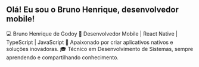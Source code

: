 ## Olá! Eu sou o Bruno Henrique, desenvolvedor mobile!

<div style="display: flex; flex-direction: column;">
  💻 Bruno Henrique de Godoy
  📱 Desenvolvedor Mobile | React Native | TypeScript | JavaScript
  🚀 Apaixonado por criar aplicativos nativos e soluções inovadoras.
  🎓 Técnico em Desenvolvimento de Sistemas, sempre aprendendo e compartilhando conhecimento.
</div>

